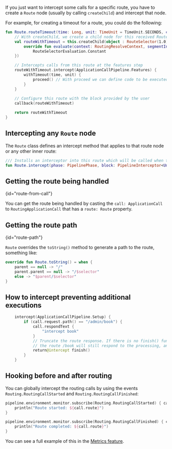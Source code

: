 [//]: # (title: Intercepting Routes)

<include src="lib.xml" include-id="outdated_warning"/>

If you just want to intercept some calls for a specific route, you have to create a `Route` node (usually by calling `createChild`) and intercept that node.

For example, for creating a timeout for a route, you could do the following:

```kotlin
fun Route.routeTimeout(time: Long, unit: TimeUnit = TimeUnit.SECONDS, callback: Route.() -> Unit): Route {
    // With createChild, we create a child node for this received Route  
    val routeWithTimeout = this.createChild(object : RouteSelector(1.0) {
        override fun evaluate(context: RoutingResolveContext, segmentIndex: Int): RouteSelectorEvaluation =
            RouteSelectorEvaluation.Constant
    })

    // Intercepts calls from this route at the features step
    routeWithTimeout.intercept(ApplicationCallPipeline.Features) {
        withTimeout(time, unit) {
            proceed() // With proceed we can define code to be executed before and after the call
        }
    }
    
    // Configure this route with the block provided by the user
    callback(routeWithTimeout)

    return routeWithTimeout
}
```

## Intercepting any `Route` node

The `Route` class defines an intercept method that applies to that route node or any other inner route:

```kotlin
/// Installs an interceptor into this route which will be called when this or a child route is selected for a call
fun Route.intercept(phase: PipelinePhase, block: PipelineInterceptor<Unit, ApplicationCall>)
```

## Getting the route being handled
{id="route-from-call"}

You can get the route being handled by casting the `call: ApplicationCall` to `RoutingApplicationCall` that has a `route: Route` property.

## Getting the route path
{id="route-path"}

`Route` overrides the `toString()` method to generate a path to the route, something like:

```kotlin
override fun Route.toString() = when {
    parent == null -> "/"
    parent.parent == null -> "/$selector"
    else -> "$parent/$selector"
}
```

## How to intercept preventing additional executions

```kotlin
    intercept(ApplicationCallPipeline.Setup) {
        if (call.request.path() == "/admin/book") {
            call.respondText {
                "intercept book"
            }
            // Truncate the route response. If there is no finish() function,
            // the route /book will still respond to the processing, and the pipeline will be unwritable.
            return@intercept finish()
        } 
    }
```

## Hooking before and after routing

You can globally intercept the routing calls by using the events `Routing.RoutingCallStarted` and `Routing.RoutingCallFinished`:

```kotlin
pipeline.environment.monitor.subscribe(Routing.RoutingCallStarted) { call: RoutingApplicationCall ->
    println("Route started: ${call.route}")
}

pipeline.environment.monitor.subscribe(Routing.RoutingCallFinished) { call: RoutingApplicationCall ->
    println("Route completed: ${call.route}")
}
```

You can see a full example of this in the [Metrics feature](https://github.com/ktorio/ktor/blob/main/ktor-features/ktor-metrics/jvm/src/io/ktor/metrics/dropwizard/DropwizardMetrics.kt).


